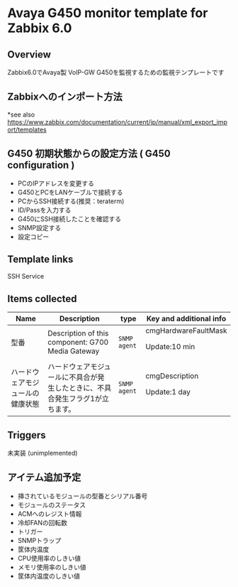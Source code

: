 # Avaya G450 monitor template for Zabbix 6.0
## Overview
Zabbix6.0でAvaya製 VoIP-GW G450を監視するための監視テンプレートです
## Zabbixへのインポート方法
*see also https://www.zabbix.com/documentation/current/jp/manual/xml_export_import/templates

## G450 初期状態からの設定方法 ( G450 configuration )
* PCのIPアドレスを変更する
* G450とPCをLANケーブルで接続する
* PCからSSH接続する(推奨：teraterm)
* ID/Passを入力する
* G450にSSH接続したことを確認する
* SNMP設定する
* 設定コピー

## Template links
SSH Service

## Items collected
|Name|Description|type|Key and additional info|
|----|-----------|----|----|
|型番|Description of this component: G700 Media Gateway|`SNMP agent`|cmgHardwareFaultMask<p>Update:10 min</p>|
|ハードウェアモジュールの健康状態|ハードウェアモジュールに不具合が発生したときに、不具合発生フラグ1が立ちます。|`SNMP agent`|cmgDescription<p>Update:1 day</p>|

## Triggers
未実装 (unimplemented)

## アイテム追加予定
* 挿されているモジュールの型番とシリアル番号
* モジュールのステータス
* ACMへのレジスト情報
* 冷却FANの回転数
* トリガー
* SNMPトラップ
* 筐体内温度
* CPU使用率のしきい値
* メモリ使用率のしきい値
* 筐体内温度のしきい値
